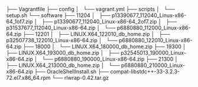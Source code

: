 ├── Vagrantfile
├── config
│   └── vagrant.yml
├── scripts
│   └── setup.sh
└── software
    ├── 11204
    │   ├── p13390677_112040_Linux-x86-64_1of7.zip
    │   ├── p13390677_112040_Linux-x86-64_2of7.zip
    │   ├── p31537677_112040_Linux-x86-64.zip
    │   └── p6880880_112000_Linux-x86-64.zip
    ├── 12201
    │   ├── LINUX.X64_122010_db_home.zip
    │   ├── p32507738_122010_Linux-x86-64.zip
    │   └── p6880880_122010_Linux-x86-64.zip
    ├── 18000
    │   └── LINUX.X64_180000_db_home.zip
    ├── 19300
    │   ├── LINUX.X64_193000_db_home.zip
    │   ├── p32545013_190000_Linux-x86-64.zip
    │   └── p6880880_190000_Linux-x86-64.zip
    ├── 21300
    │   ├── LINUX.X64_213000_db_home.zip
    │   └── p6880880_210000_Linux-x86-64.zip
    ├── OracleShellInstall.sh
    ├── compat-libstdc++-33-3.2.3-72.el7.x86_64.rpm
    └── rlwrap-0.42.tar.gz
